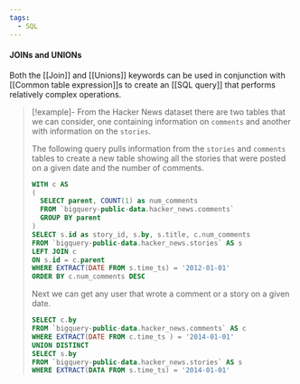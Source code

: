 ```yaml
---
tags:
  - SQL
---
```

#### JOINs and UNIONs
Both the [[Join]] and [[Unions]] keywords can be used in conjunction with [[Common table expression]]s to create an [[SQL query]] that performs relatively complex operations. 

>[!example]-
> From the Hacker News dataset there are two tables that we can consider, one containing information on `comments` and another with information on the `stories`. 
> 
> The following query pulls information from the `stories` and `comments` tables to create a new table showing all the stories that were posted on a given date and the number of comments. 
> ```SQL
> WITH c AS 
> (
> 	SELECT parent, COUNT(1) as num_comments
> 	FROM `bigquery-public-data.hacker_news.comments` 
> 	GROUP BY parent
> )
> SELECT s.id as story_id, s.by, s.title, c.num_comments
> FROM `bigquery-public-data.hacker_news.stories` AS s
> LEFT JOIN c
> ON s.id = c.parent
> WHERE EXTRACT(DATE FROM s.time_ts) = '2012-01-01'
> ORDER BY c.num_comments DESC
>```
>
>Next we can get any user that wrote a comment or a story on a given date. 
>```SQL
>SELECT c.by 
>FROM `bigquery-public-data.hacker_news.comments` AS c
>WHERE EXTRACT(DATE FROM c.time_ts ) = '2014-01-01'
>UNION DISTINCT
>SELECT s.by 
>FROM `bigquery-public-data.hacker_news.stories` AS s
>WHERE EXTRACT(DATA FROM s.time_ts) = '2014-01-01'
>```






